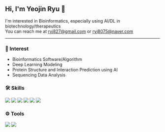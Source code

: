 ## Hi, I'm Yeojin Ryu 👋

I'm interested in Bioinformatics, especially using AI/DL in biotechnology/therapeutics  
You can reach me at ryj827@gmail.com or ryj8075@naver.com

-----------------------------------------------------------

### 🌟 Interest
- Bioinformatics Software/Algorithm
- Deep Learning Modeling
- Protein Structure and Interaction Prediction using AI
- Sequencing Data Analysis

### 🛠 Skills
<img src="https://img.shields.io/badge/PYTHON-3766AB?style=for-the-badge&logo=PYTHON&logoColor=white"/> <img src="https://img.shields.io/badge/UBUNTU-E95420?style=for-the-badge&logo=UBUNTU&logoColor=white"/> <img src="https://img.shields.io/badge/C++-00599C?style=for-the-badge&logo=cplusplus&logoColor=white"/> <img src="https://img.shields.io/badge/PYTORCH-EE4C2C?style=for-the-badge&logo=PYTORCH&logoColor=white"/> <img src="https://img.shields.io/badge/TENSORFLOW-FF6F00?style=for-the-badge&logo=TENSORFLOW&logoColor=white"/> <img src="https://img.shields.io/badge/DJANGO-092E20?style=for-the-badge&logo=DJANGO&logoColor=white"/>

### ⚙ Tools
<img src="https://img.shields.io/badge/Visual%20Studio%20Code-0078d7.svg?style=for-the-badge&logo=visual-studio-code&logoColor=white"/> <img src="https://img.shields.io/badge/GITHUB-181717?style=for-the-badge&logo=GITHUB&logoColor=white"/>

<!--
**ryj8075/ryj8075** is a ✨ _special_ ✨ repository because its `README.md` (this file) appears on your GitHub profile.

Here are some ideas to get you started:

- 🔭 I’m currently working on ...
- 🌱 I’m currently learning ...
- 👯 I’m looking to collaborate on ...
- 🤔 I’m looking for help with ...
- 💬 Ask me about ...
- 📫 How to reach me: ...
- 😄 Pronouns: ...
- ⚡ Fun fact: ...
-->
